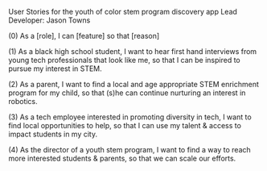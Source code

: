 User Stories for the youth of color stem program discovery app
Lead Developer: Jason Towns

(0) As a [role], I can [feature] so that [reason]



(1) As a black high school student, I want to hear first hand interviews from young tech professionals that look like me, so that I can be inspired to pursue my interest in STEM.

(2) As a parent, I want to find a local and age appropriate STEM enrichment program for my child, so that (s)he can continue nurturing an interest in robotics.

(3) As a tech employee interested in promoting diversity in tech, I want to find local opportunities to help, so that I can use my talent & access to impact students in my city.

(4) As the director of a youth stem program, I want to find a way to reach more interested students & parents, so that we can scale our efforts.

